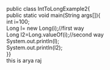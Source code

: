 public class IntToLongExample2{  
public static void main(String args[]){  
int i=100;  
Long l= new Long(i);//first way  
Long l2=Long.valueOf(i);//second way  
System.out.println(l);  
System.out.println(l2);  
}}  
this is arya raj
